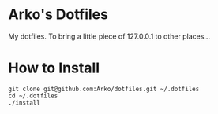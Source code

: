 # Arko's Dotfiles

My dotfiles. To bring a little piece of 127.0.0.1 to other places...

# How to Install

    git clone git@github.com:Arko/dotfiles.git ~/.dotfiles
    cd ~/.dotfiles
    ./install
